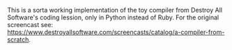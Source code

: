 This is a sorta working implementation of the toy compiler from Destroy All Software's coding lession, only in Python instead of Ruby. For the original screencast see: https://www.destroyallsoftware.com/screencasts/catalog/a-compiler-from-scratch. 

